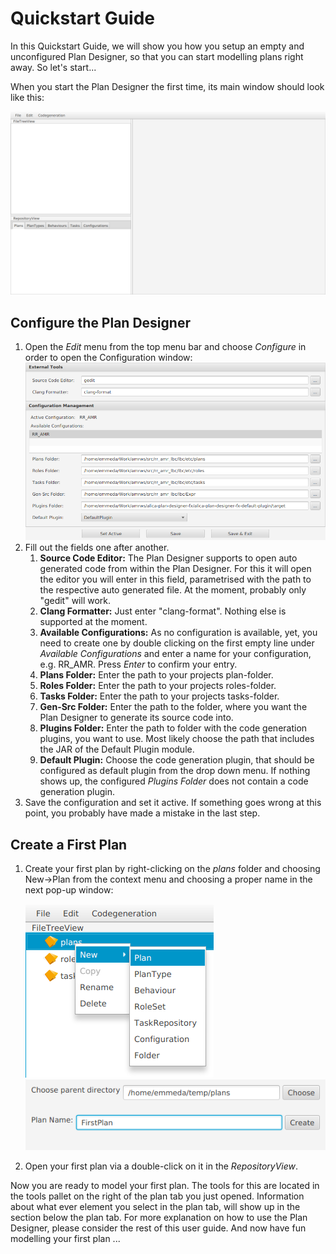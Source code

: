 # Quickstart Guide

In this Quickstart Guide, we will show you how you setup an empty and unconfigured Plan Designer, so that you can start modelling plans right away. So let's start...

When you start the Plan Designer the first time, its main window should look like this:

![Empty Plan Designer](../img/Empty-PlanDesigner.png)

## Configure the Plan Designer

1. Open the *Edit* menu from the top menu bar and choose *Configure* in order to open the Configuration window:![Configuration Window](../img/Configuration-Window.png)
2. Fill out the fields one after another.
   1. **Source Code Editor:** The Plan Designer supports to open auto generated code from within the Plan Designer. For this it will open the editor you will enter in this field, parametrised with the path to the respective auto generated file. At the moment, probably only "gedit" will work.
   2. **Clang Formatter:** Just enter "clang-format". Nothing else is supported at the moment.
   3. **Available Configurations:** As no configuration is available, yet, you need to create one by double clicking on the first empty line under *Available Configurations* and enter a name for your configuration, e.g. RR_AMR. Press *Enter* to confirm your entry.
   4. **Plans Folder:** Enter the path to your projects plan-folder.
   5. **Roles Folder:** Enter the path to your projects roles-folder.
   6. **Tasks Folder:** Enter the path to your projects tasks-folder.
   7. **Gen-Src Folder:** Enter the path to the folder, where you want the Plan Designer to generate its source code into.
   8. **Plugins Folder:** Enter the path to folder with the code generation plugins, you want to use. Most likely choose the path that includes the JAR of the Default Plugin module.
   9. **Default Plugin:** Choose the code generation plugin, that should be configured as default plugin from the drop down menu. If nothing shows up, the configured *Plugins Folder* does not contain a code generation plugin.
3. Save the configuration and set it active. If something goes wrong at this point, you probably have made a mistake in the last step.

## Create a First Plan

1. Create your first plan by right-clicking on the *plans* folder and choosing New->Plan from the context menu and choosing a proper name in the next pop-up window:

   ![Create First Plan](../img/Create-First-Plan.png)  ![Name-First-Plan](../img/Name-First-Plan.png)

2. Open your first plan via a double-click on it in the *RepositoryView*.

Now you are ready to model your first plan. The tools for this are located in the tools pallet on the right of the plan tab you just opened. Information about what ever element you select in the plan tab, will show up in the section below the plan tab. For more explanation on how to use the Plan Designer, please consider the rest of this user guide. And now have fun modelling your first plan ...

